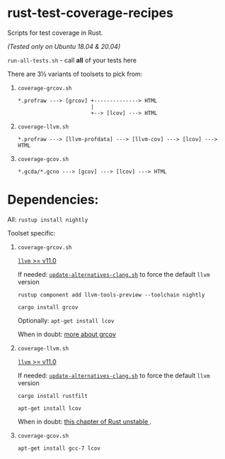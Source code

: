 # rust-test-coverage-recipes
Scripts for test coverage in Rust.

*(Tested only on Ubuntu 18.04 & 20.04)*

`run-all-tests.sh` - call **all** of your tests here

There are 3½ variants of toolsets to pick from:

1. `coverage-grcov.sh`
    ```
    *.profraw ---> [grcov] +--------------> HTML
                           |   
                           +--> [lcov] ---> HTML
    ```    
2. `coverage-llvm.sh`
    ```
    *.profraw ---> [llvm-profdata] ---> [llvm-cov] ---> [lcov] ---> HTML
    ```
3. `coverage-gcov.sh`
    ```
    *.gcda/*.gcno ---> [gcov] ---> [lcov] ---> HTML
    ```

# Dependencies:

All:
`rustup install nightly`

Toolset specific:
1. `coverage-grcov.sh`

	[`llvm` >= v11.0](https://apt.llvm.org/)
    
    If needed: [`update-alternatives-clang.sh`](https://github.com/CHr15F0x/rust-test-coverage-recipes/blob/main/update-alternatives-clang.sh "update-alternatives-clang.sh") to force the default `llvm` version

    `rustup component add llvm-tools-preview --toolchain nightly`
    
    `cargo install grcov`

    Optionally: `apt-get install lcov`

	When in doubt: [more about grcov](https://github.com/mozilla/grcov#how-to-get-grcov)

2. `coverage-llvm.sh`

	[`llvm` >= v11.0](https://apt.llvm.org/)

    If needed: [`update-alternatives-clang.sh`](https://github.com/CHr15F0x/rust-test-coverage-recipes/blob/main/update-alternatives-clang.sh "update-alternatives-clang.sh") to force the default `llvm` version

    `cargo install rustfilt`

    `apt-get install lcov`

	When in doubt: [this chapter of Rust unstable ](https://doc.rust-lang.org/beta/unstable-book/compiler-flags/instrument-coverage.html).

3. `coverage-gcov.sh`

	`apt-get install gcc-7 lcov`
